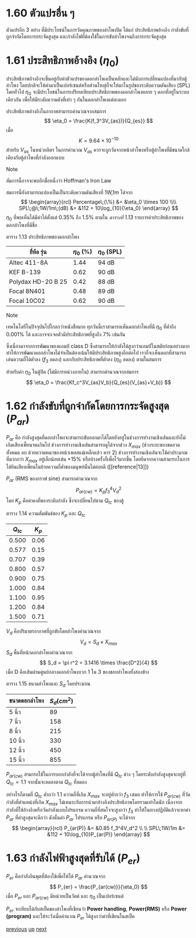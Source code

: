 # 1.60 ตัวแปรอื่น ๆ
ตัวแปรอีก 3 อย่าง ที่มีประโยชน์ในการวัดคุณภาพของลำโพงปิด ได้แก่ ประสิทธิภาพอ้างอิง กำลังขับที่ถูกจำกัดโดยการกระจัดสูงสุด และกำลังไฟที่ต้องใช้ในการขับลำโพงจนถึงการกระจัดสูงสุด

# 1.61 ประสิทธิภาพอ้างอิง $(\eta_0)$
ประสิทธิภาพอ้างอิงจะขึ้นอยู่กับค่าตัวแปรของดอกลำโพงเป็นหลักและไม่นับการเปลี่ยนแปลงที่มากับตู้ลำโพง โดยปกติจะให้ค่ามาเป็นเปอร์เซนต์หรือส่วนใหญ่ก็จะให้มาในรูปของระดับความดันเสียง (SPL) โดยทั่วไป $\eta_0$ จะมีประโยชน์ในการเปรียบเทียบประสิทธิภาพของดอกลำโพงหลาย ๆ ดอกที่อยู่ในระบบเดียวกัน เพื่อให้มีระดับความดังที่เท่า ๆ กันในดอกลำโพงแต่ละดอก

ประสิทธิภาพอ้างอิงในอากาศสามารถคำนวณจากสมการ
$$
\eta_0 = \frac{K(f_3^3V_{as})}{Q_{es}}
$$
เมื่อ
$$
K = 9.64 \times 10^{-10}
$$
สำหรับ $V_{as}$ ในหน่วยลิตร
ในการคำนวณ $V_{as}$ ควรจะถูกวัดจากหน้าลำโพงหรือตู้ลำโพงที่มีขนาดใกล้เคียงกับตู้ลำโพงที่กำลังออกแบบ 

> [!NOTE] 
> สัมการนี้อาจจะพบอีกชื่อหนึ่งว่า Hoffman's Iron Law

สมการนี้ยังสามารถแปลงเป็นเป็นระดับความดันเสียงที่ 1W,1m ได้จาก
$$
\begin{array}{rcl}
Percentage\;(\%) &= &\eta_0 \times 100 \\\\
SPL\;@\;1W/1m\;(dB) &= &112 + 10\log_{10}{\eta_0}
\end{array}
$$
$\eta_0$ ที่พบเห็นได้มีค่าได้ตั้งแต่ 0.35% ถึง 1.5% ตามใน *ตารางที่ 1.13* รายการค่าประสิทธิภาพของดอกลำโพงที่มีชื่อ 

ตาราง 1.13 ประสิทธิภาพของดอกลำโพง

| ยี่ห้อ รุ่น        | $\eta_0$ (%) | $\eta_0$ (SPL) |
| ------------------ | ------------ | -------------- |
| Altec 411-8A       | 1.44         | 94 dB          |
| KEF B-139          | 0.62         | 90 dB          |
| Polydax HD-20 B 25 | 0.42         | 88 dB          |
| Focal 8N401        | 0.48         | 89 dB          |
| Focal 10C02        | 0.62         | 90 dB          |


> [!NOTE] 
> เทคโนโลยีในปัจจุบันไปไกลกว่าหนังสือมาก ทุกวันนี้เราสามารถเห็นดอกลำโพงที่มี $\eta_0$ ที่ต่ำถึง 0.001% ได้ และอาจจะเจอตัวมีประสิทธิภาพที่สูงถึง 7% เช่นกัน
> 
> ซึ่งเนื่องมาจากการพัฒนาของแอมป์ class D ซึ่งสามารถให้กำลังได้สูงกว่าแอมป์ในสมัยก่อนอย่างมาก ทำให้การพัฒนาดอกลำโพงไม่จำเป็นต้องเน้นให้มีประสิทธิภาพสูงอีกต่อไป เราก็จะเห็นดอกที่สามารถเล่นความถี่ได้ต่ำลง ($f_3$ ลดลง) แลกกับประสิทธิภาพที่ต่ำลง ($\eta_0$ ลดลง) ตามในสมการ

สำหรับค่า $\eta_0$ ในตู้ปิด (ไม่มีการหน่วงภายใน) สามารถคำนวณจากสมการ
$$
\eta_0 = \frac{Kf_c^3V_{as}V_b}{Q_{es}(V_{as}+V_b)}
$$
# 1.62 กำลังขับที่ถูกจำกัดโดยการกระจัดสูงสุด $(P_{ar})$
$P_{ar}$ คือ กำลังสูงสุดที่ดอกลำโพงจะสามารถขับออกมาได้โดยยังอยู่ในช่วงการทำงานเชิงเส้นและยังไม่เกิดเสียงเพี้ยนจนเกินไป ช่วงการทำงานเชิงเส้นสามารถดูได้จากช่วง $X_{max}$ (ช่วงระยะของขดลวดทั้งหมด ลบ ด้วยความหนาของหน้าเพลสแม่เหล็กแล้ว หาร 2) 
ช่วงการทำงานเชิงเส้นจะใช้ค่าประมาณที่มากกว่า $X_{max}$ อยู่เล็กน้อยเช่น +15% หรือบ้างครั้งก็เพื่อไว้มากขึ้น โดยยึดจากความสามารถในการได้ยินเสียงเพี้ยนในย้ายความถี่ต่ำของมนุษย์นั้นไม่ค่อยดี ([[reference|13]])

$P_{ar}$ (RMS ของกราฟ sine) สามารถคำนวณจาก
$$
P_{ar(cw)} = K_pf_3^4V_d^2
$$
โดย $K_p$ คือค่าคงที่ของระดับกำลัง ซึ่งจะเปลี่ยนไปตาม $Q_{tc}$ ของตู้ 

ตาราง 1.14 ความสัมพันธ์ของ $K_p$ และ $Q_{tc}$

| $Q_{tc}$ | $K_p$ |
| -------- | ----- |
| 0.500    | 0.06  |
| 0.577    | 0.15  |
| 0.707    | 0.39  |
| 0.800    | 0.57  |
| 0.900    | 0.75  |
| 1.000    | 0.84  |
| 1.100    | 0.95  |
| 1.200    | 0.84  |
| 1.500    | 0.71  |
$V_d$ คือปริมาตรอากาศที่ถูกขับโดยลำโพงคำนวณจาก
$$
V_d = S_d \times X_{max}
$$
$S_d$ พื้นที่หน้าดอกลำโพงคำนวณจาก
$$
S_d = \pi r^2 = 3.1416 \times \frac{D^2}{4}
$$
เมื่อ D คือเส้นผ่านศูนย์กลางดอกลำโพงบวก 1 ใน 3 ของขอบลำโพงทั้งสองข้าง

ตาราง 1.15 ขนาดลำโพงและ $S_d$ โดยประมาณ

| ขนาดดอกลำโพง | $S_d (cm^2)$ |
| ------------ | ------------ |
| 5 นิ้ว       | 89           |
| 7 นิ้ว       | 158          |
| 8 นิ้ว       | 215          |
| 10 นิ้ว      | 330          |
| 12 นิ้ว      | 450          |
| 15 นิ้ว      | 855          |

$P_{ar(cw)}$ สามารถใช้ในการบอกกำลังที่จะได้จากตู้ลำโพงที่มี $Q_{tc}$ ต่าง ๆ โดยระดับกำลังสูงสุดจะอยู่ที่ $Q_{tc} = 1.1$ จากนั้นจะลดลงตาม $Q_{tc}$ ที่ลดลง 

อย่างไรก็ตามที่ $Q_{tc}$ ต่ำกว่า 1.1 ความถี่ที่เกิด $X_{max}$ จะอยู่ต่ำกว่า $f_3$ เสมอ ทำให้การใช้ $P_{ar(cw)}$ ที่วัดกำลังที่ตำแหน่งที่เกิด $X_{max}$ ไม่เหมาะกับการนำมาอ้างอิงประสิทธิภาพโดยรวมเท่าใดนัก เนื่องจากกำลังที่ใช้อ้างอิงหรือวัดกำลังแบบโปรแกรม ความถี่ที่สนใจจะสูงกว่า $f_3$ ทำให้ในทางปฏิบัติแล้วจะหาค่า $P_{ar}$ ที่ค่าสูงสุดจะดีกว่า 
ดังนั้นค่า $P_{ar}$ โปรแกรม หรือ $P_{ar(P)}$ จะได้จาก
$$
\begin{array}{rcl}
P_{ar(P)} &= &0.85 f_3^4V_d^2 \\
\\
SPL\;1W/1m &= &112 + 10\log_{10}P_{ar(P)}
\end{array}
$$

# 1.63 กำลังไฟฟ้าสูงสุดที่รับได้ ($P_{er}$) 
$P_{er}$ คือกำลังอินพุตที่ต้องใช้เพื่อให้ได้  $P_{ar}$ คำนวณจาก
$$
P_{er} = \frac{P_{ar(cw)}}{\eta_0}
$$
เมื่อ $P_{er}$ และ $P_{ar(cw)}$ มีหน่วยเป็นวัตต์ และ $\eta_0$ เป็นเปอร์เซนต์
 
$P_{er}$ จะเทียบได้กับสเป็คของลำโพงที่เขียนว่า **Power handling**, **Power(RMS)** หรือ **Power (program)**  และให้ระวังเมื่อคำนวณ $P_{er}$ ได้สูงกว่าค่าที่เขียนในสเป็ค 

<div class="navigation">
<a class="navigation previous" href="1.050">previous</a>
<a class="navigation up" href="index">up</a>
<a class="navigation next" href="1.070">next</a>
</div>